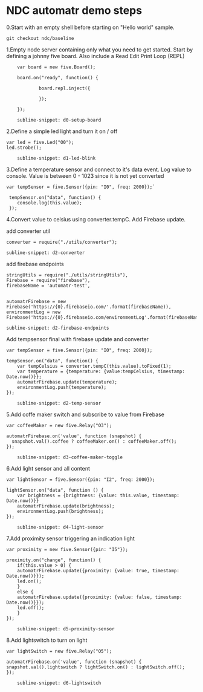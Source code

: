 NDC automatr demo steps
=======================

0.Start with an empty shell before starting on "Hello world" sample.

	git checkout ndc/baseline

1.Empty node server containing only what you need to get started. Start by defining a johnny five board. Also include a Read Edit Print Loop (REPL)

		var board = new five.Board();
	
		board.on("ready", function() {
	
				board.repl.inject({
	
				});
	
		});

		sublime-snippet: d0-setup-board

2.Define a simple led light and turn it on / off	
		
	var led = five.Led("O0");
	led.strobe();

		sublime-snippet: d1-led-blink

3.Define a temperature sensor and connect to it's data event. Log value to console. 
Value is between 0 - 1023 since it is not yet converted
	
	var tempSensor = five.Sensor({pin: "I0", freq: 2000});`

	 tempSensor.on("data", function() {
	 	console.log(this.value);
  	 });

4.Convert value to celsius using converter.tempC. Add Firebase update.

add converter util

	converter = require("./utils/converter");
	
	sublime-snippet: d2-converter

add firebase endpoints

	stringUtils = require("./utils/stringUtils"),
	Firebase = require("firebase"),
	firebaseName = 'automatr-test',
  
  
	automatrFirebase = new Firebase('https://{0}.firebaseio.com/'.format(firebaseName)),
	environmentLog = new Firebase('https://{0}.firebaseio.com/environmentLog'.format(firebaseName));

	sublime-snippet: d2-firebase-endpoints

Add tempsensor final with firebase update and converter

	var tempSensor = five.Sensor({pin: "I0", freq: 2000});

	tempSensor.on("data", function() {
		var tempCelsius = converter.tempC(this.value).toFixed(1);
		var temperature = {temperature: {value:tempCelsius, timestamp: Date.now()}};
		automatrFirebase.update(temperature);    
		environmentLog.push(temperature);
	});

  		sublime-snippet: d2-temp-sensor

5.Add coffe maker switch and subscribe to value from Firebase 

	var coffeeMaker = new five.Relay("O3");

	automatrFirebase.on('value', function (snapshot) {
      snapshot.val().coffee ? coffeeMaker.on() : coffeeMaker.off();
  	});

		sublime-snippet: d3-coffee-maker-toggle

6.Add light sensor and all content

	var lightSensor = five.Sensor({pin: "I2", freq: 2000});
	
	lightSensor.on("data", function () {
    	var brightness = {brightness: {value: this.value, timestamp: Date.now()}}
    	automatrFirebase.update(brightness);
    	environmentLog.push(brightness); 
    });

		sublime-snippet: d4-light-sensor

7.Add proximity sensor triggering an indication light

	var proximity = new five.Sensor({pin: "I5"});
 
	proximity.on("change", function() {
		if(this.value > 0) {
		automatrFirebase.update({proximity: {value: true, timestamp: Date.now()}});
		led.on();
		}
		else {
		automatrFirebase.update({proximity: {value: false, timestamp: Date.now()}});
		led.off();
		}
	});

  		sublime-snippet: d5-proximity-sensor

8.Add lightswitch to turn on light

	var lightSwitch = new five.Relay("O5");

	automatrFirebase.on('value', function (snapshot) {
	snapshot.val().lightswitch ? lightSwitch.on() : lightSwitch.off();   
	});

 		sublime-snippet: d6-lightswitch